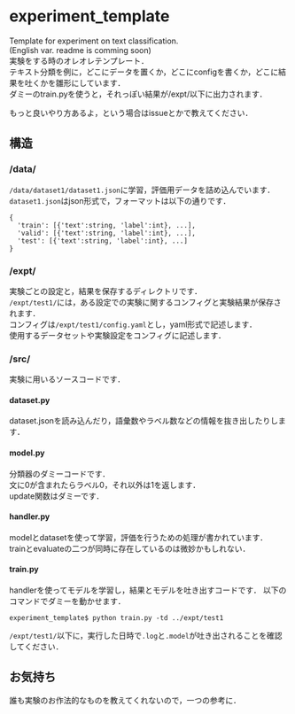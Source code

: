 # experiment_template
Template for experiment on text classification.  
(English var. readme is comming soon)  
実験をする時のオレオレテンプレート．  
テキスト分類を例に，どこにデータを置くか，どこにconfigを書くか，どこに結果を吐くかを雛形にしています．  
ダミーのtrain.pyを使うと，それっぽい結果が/expt/以下に出力されます．  
  
もっと良いやり方あるよ，という場合はissueとかで教えてください．  

## 構造
### /data/
`/data/dataset1/dataset1.json`に学習，評価用データを詰め込んでいます．  
`dataset1.json`はjson形式で，フォーマットは以下の通りです．  
```
{
  'train': [{'text':string, 'label':int}, ...],
  'valid': [{'text':string, 'label':int}, ...],
  'test': [{'text':string, 'label':int}, ...]
}
```

### /expt/
実験ごとの設定と，結果を保存するディレクトリです．  
`/expt/test1/`には，ある設定での実験に関するコンフィグと実験結果が保存されます．  
コンフィグは`/expt/test1/config.yaml`とし，yaml形式で記述します．  
使用するデータセットや実験設定をコンフィグに記述します．  

### /src/
実験に用いるソースコードです．  
#### dataset.py
dataset.jsonを読み込んだり，語彙数やラベル数などの情報を抜き出したりします．  
#### model.py
分類器のダミーコードです．    
文に0が含まれたらラベル0，それ以外は1を返します．  
update関数はダミーです．  
#### handler.py
modelとdatasetを使って学習，評価を行うための処理が書かれています．  
trainとevaluateの二つが同時に存在しているのは微妙かもしれない．  
#### train.py
handlerを使ってモデルを学習し，結果とモデルを吐き出すコードです．
以下のコマンドでダミーを動かせます．
```
experiment_template$ python train.py -td ../expt/test1
```
`/expt/test1/`以下に，実行した日時で`.log`と`.model`が吐き出されることを確認してください．

## お気持ち
誰も実験のお作法的なものを教えてくれないので，一つの参考に．

